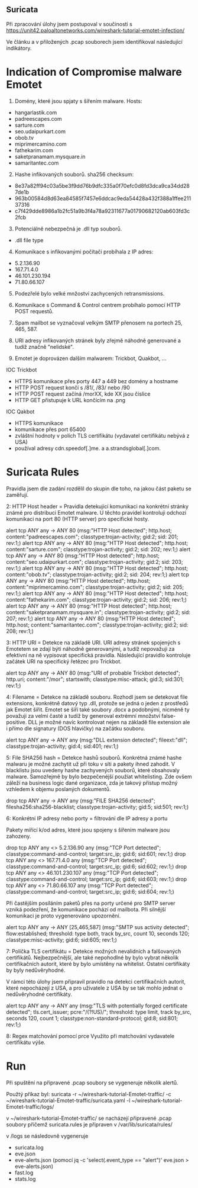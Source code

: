 ## Suricata

Při zpracování úlohy jsem postupoval v součinosti s https://unit42.paloaltonetworks.com/wireshark-tutorial-emotet-infection/

Ve článku a v přiložených .pcap souborech jsem identifikoval následující indikátory.

# Indication of Compromise malware Emotet

1) Domény, které jsou spjaty s šířením malware.
Hosts:
- hangarlastik.com
- padreescapes.com
- sarture.com
- seo.udaipurkart.com
- obob.tv
- miprimercamino.com
- fathekarim.com
- saketpranamam.mysquare.in
- samaritantec.com

2) Hashe infikovaných souborů.
sha256 checksum:
- 8e37a82ff94c03a5be3f9dd76b9dfc335a0f70efc0d8fd3dca9ca34dd287de1b
- 963b00584d8d63ea84585f7457e6ddcac9eda54428a432f388a1ffee21137316
- c7f429dde8986a1b2fc51a9b3f4a78a92311677a01790682120ab603fd3c2fcb

3) Potenciálně nebezpečná je .dll typ souborů.
- .dll file type

4) Komunikace s infikovanými počítači probíhala z IP adres:
- 5.2.136.90
- 167.71.4.0
- 46.101.230.194
- 71.80.66.107

5) Podezřelé bylo velké mnžoství zachycených retransmissions.

6) Komunikace s Command & Control centrem probíhalo pomocí HTTP POST requestů.

7) Spam mailbot se vyznačoval velkým SMTP přenosem na portech 25, 465, 587.

8) URI adresy infikovaných stránek byly zřejmě náhodně generované a tudíž značně "nelidské".

9) Emotet je doprovázen dalším malwarem: Trickbot, Quakbot, ...

IOC Trickbot
- HTTPS komunikace přes porty 447 a 449 bez domény a hostname
- HTTP POST request končí s /81/, /83/ nebo /90
- HTTP POST request začíná /morXX, kde XX jsou číslice
- HTTP GET přistupuje k URL končícím na .png

IOC Qakbot
- HTTPS komunikace
- komunikace přes port 65400
- zvláštní hodnoty v polích TLS certifikátu (vydavatel certifikátu nebývá z USA)
- používal adresy cdn.speedof[.]me. a a.strandsglobal[.]com.

# Suricata Rules

Pravidla jsem dle zadání rozdělil do skupin dle toho, na jakou část paketu se zaměřují.

2: HTTP Host header
= Pravidla detekující komunikaci na konkrétní stránky známé pro distribuci Emotet malware.
U těchto pravidel kontroluji odchozí komunikaci na port 80 (HTTP server) pro specifické hosty.

alert tcp ANY any -> ANY 80 (msg:"HTTP Host detected"; http.host; content:"padreescapes.com"; classtype:trojan-activity; gid:2; sid: 201; rev:1;)
alert tcp ANY any -> ANY 80 (msg:"HTTP Host detected"; http.host; content:"sarture.com"; classtype:trojan-activity; gid:2; sid: 202; rev:1;)
alert tcp ANY any -> ANY 80 (msg:"HTTP Host detected"; http.host; content:"seo.udaipurkart.com"; classtype:trojan-activity; gid:2; sid: 203; rev:1;)
alert tcp ANY any -> ANY 80 (msg:"HTTP Host detected"; http.host; content:"obob.tv"; classtype:trojan-activity; gid:2; sid: 204; rev:1;)
alert tcp ANY any -> ANY 80 (msg:"HTTP Host detected"; http.host; content:"miprimercamino.com"; classtype:trojan-activity; gid:2; sid: 205; rev:1;)
alert tcp ANY any -> ANY 80 (msg:"HTTP Host detected"; http.host; content:"fathekarim.com"; classtype:trojan-activity; gid:2; sid: 206; rev:1;)
alert tcp ANY any -> ANY 80 (msg:"HTTP Host detected"; http.host; content:"saketpranamam.mysquare.in"; classtype:trojan-activity; gid:2; sid: 207; rev:1;)
alert tcp ANY any -> ANY 80 (msg:"HTTP Host detected"; http.host; content:"samaritantec.com"; classtype:trojan-activity; gid:2; sid: 208; rev:1;)

3: HTTP URI
= Detekce na základě URI.
URI adresy stránek spojených s Emotetem se zdají býti náhodně generovanými, a tudíž nepovažuji za efektivní na ně vypisovat specifická pravidla.
Následující pravidlo kontroluje začátek URI na specifický řetězec pro Trickbot.

alert tcp ANY any -> ANY 80 (msg:"URI of probable Trickbot detected"; http.uri; content:"/mor"; startswith; classtype:misc-attack; gid:3; sid:301; rev:1;)

4: Filename
= Detekce na základě souboru.
Rozhodl jsem se detekovat file extensions, konkrétně datový typ .dll, protože se jedná o jeden z prostředů jak Emotet šířit. Emotet se šíří také soubory .docx a podobnými, nicméně ty považuji za velmi časté a tudíž by generoval extrémní množství false-positive.
DLL je možné navíc kontrolovat nejen na základě file extension ale i přímo dle signatury (DOS hlavičky) na začátku souboru.

alert tcp ANY any -> ANY any (msg:"DLL extension detected"; fileext:"dll"; classtype:trojan-activity; gid:4; sid:401; rev:1;)

5: File SHA256 hash
= Detekce hashů souborů.
Konkrétná známé hashe malwaru je možné zachytit už při toku v síti a pakety ihned zahodit. V blacklistu jsou uvedeny hashe zachyvených souborů, které obsahovaly malware.
Samozřejmě by bylo bezpečenéjší použíat whitelisting. Zde ovšem záleží na business logic dané organizace, zda je takový přístup možný vzhledem k objemu poslaných dokumentů.

drop tcp ANY any -> ANY any (msg:"FILE SHA256 detected"; filesha256:sha256-blacklist; classtype:trojan-activity; gid:5; sid:501; rev:1;)

6: Konkrétní IP adresy nebo porty
= filtrování dle IP adresy a portu

Pakety mířící k/od adres, které jsou spojeny s šířením malware jsou zahozeny.

drop tcp ANY any <> 5.2.136.90 any (msg:"TCP Port detected"; classtype:command-and-control; target:src_ip; gid:6; sid:601; rev:1;)
drop tcp ANY any <> 167.71.4.0 any (msg:"TCP Port detected"; classtype:command-and-control; target:src_ip; gid:6; sid:602; rev:1;)
drop tcp ANY any <> 46.101.230.107 any (msg:"TCP Port detected"; classtype:command-and-control; target:src_ip; gid:6; sid:603; rev:1;)
drop tcp ANY any <> 71.80.66.107 any (msg:"TCP Port detected"; classtype:command-and-control; target:src_ip; gid:6; sid:604; rev:1;)

Při častějším posíláním paketů přes na porty určené pro SMTP server vzniká podezření, že komunikace pochází od mailbota. Při silnější komunikaci je proto vygenerováno upozornění. 

alert tcp ANY any -> ANY [25,465,587] (msg:"SMTP sus activity detected"; flow:established; threshold: type both, track by_src, count 10, seconds 120; classtype:misc-activity; gid:6; sid:605; rev:1;)

7: Políčka TLS certifikátu
= Detekce možných nevalidních a falšovaných certifikátů.
Nejbezpečnější, ale také nepohodlné by bylo vybrat několik certifikačních autorit, které by bylo umístěny na whitelist. Ostatní certifikáty by byly nedůvěryhodné.

V rámci této úlohy jsem připravil pravidlo na detekci certifikačních autorit, které nepocházejí z USA, a pro uživatele z USA by se tak mohlo jednat o nedůvěryhodné certifikáty.

alert tcp ANY any -> ANY any (msg:"TLS with potentially forged certificate detected"; tls.cert_issuer; pcre:"/(?!US)/"; threshold: type limit, track by_src, seconds 120, count 1; classtype:non-standard-protocol; gid:8; sid:801; rev:1;)

8: Regex matchování pomocí prce
Využito při matchování vydavatele certifikátu výše.

# Run
Při spuštění na připravené .pcap soubory se vygeneruje několik alertů.

Použtý příkaz byl:
suricata -r ~/wireshark-tutorial-Emotet-traffic/ -c ~/wireshark-tutorial-Emotet-traffic/suricata.yaml -l ~/wireshark-tutorial-Emotet-traffic/logs/

v ~/wireshark-tutorial-Emotet-traffic/ se nacházejí připravené .pcap soubory
přičemž suricata.rules je připraven v /var/lib/suricata/rules/

v /logs se následovně vygeneruje
- suricata.log
- eve.json
- eve-alerts.json (pomocí jq -c 'select(.event_type == "alert")' eve.json > eve-alerts.json)
- fast.log
- stats.log